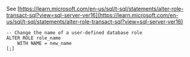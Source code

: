 See [https://learn.microsoft.com/en-us/sql/t-sql/statements/alter-role-transact-sql?view=sql-server-ver16](https://learn.microsoft.com/en-us/sql/t-sql/statements/alter-role-transact-sql?view=sql-server-ver16)
```
-- Change the name of a user-defined database role  
ALTER ROLE role_name   
    WITH NAME = new_name  
[;]
```
